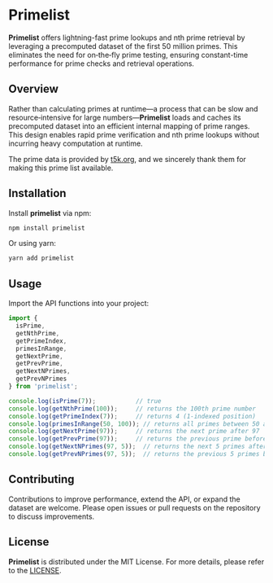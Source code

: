 # Primelist

**Primelist** offers lightning-fast prime lookups and nth prime retrieval by leveraging a precomputed dataset of the first 50 million primes. This eliminates the need for on‑the‑fly prime testing, ensuring constant-time performance for prime checks and retrieval operations.

## Overview

Rather than calculating primes at runtime—a process that can be slow and resource‑intensive for large numbers—**Primelist** loads and caches its precomputed dataset into an efficient internal mapping of prime ranges. This design enables rapid prime verification and nth prime lookups without incurring heavy computation at runtime.

The prime data is provided by [t5k.org](https://t5k.org/lists/small/millions/), and we sincerely thank them for making this prime list available.

## Installation

Install **primelist** via npm:

```bash
npm install primelist
```

Or using yarn:

```bash
yarn add primelist
```

## Usage

Import the API functions into your project:

```typescript
import {
  isPrime,
  getNthPrime,
  getPrimeIndex,
  primesInRange,
  getNextPrime,
  getPrevPrime,
  getNextNPrimes,
  getPrevNPrimes
} from 'primelist';

console.log(isPrime(7));           // true
console.log(getNthPrime(100));     // returns the 100th prime number
console.log(getPrimeIndex(7));     // returns 4 (1-indexed position)
console.log(primesInRange(50, 100)); // returns all primes between 50 and 100
console.log(getNextPrime(97));     // returns the next prime after 97
console.log(getPrevPrime(97));     // returns the previous prime before 97
console.log(getNextNPrimes(97, 5));  // returns the next 5 primes after 97
console.log(getPrevNPrimes(97, 5));  // returns the previous 5 primes before 97

```

## Contributing

Contributions to improve performance, extend the API, or expand the dataset are welcome. Please open issues or pull requests on the repository to discuss improvements.

## License

**Primelist** is distributed under the MIT License. For more details, please refer to the [LICENSE](LICENSE).
